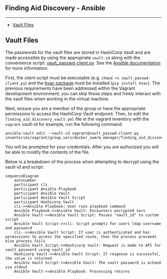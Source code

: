 ## Finding Aid Discovery - Ansible
---

- [Vault Files](#vault-files)

## Vault Files

The passwords for the vault files are stored in HashiCorp Vault and are made accessible by using the appropriate `vault-id` along with the convenience script: [vault_passwd-client.py](vault_passwd-client.py). See the [Ansible documentation](https://docs.ansible.com/ansible/latest/user_guide/vault.html#storing-passwords-in-third-party-tools-with-vault-password-client-scripts) for more information.

First, the client script must be executable (e.g. `chmod +x vault_passwd-client.py`) and the [hvac package](https://pypi.org/project/hvac/) must be installed (`pip install hvac`). The previous requirements have been addressed within the Vagrant development environment; you can skip those steps and freely interact with the vault files when working in the virtual machine.

Next, ensure you are a member of the group or have the appropriate permissions to access the HashiCorp Vault endpoint. Then, to edit the `finding_aid_discovery_vault.yml` file in the vagrant inventory with the `vagrant` vault-id for example, run the following command:

```
ansible-vault edit --vault-id vagrant@vault_passwd-client.py inventories/vagrant/group_vars/docker_swarm_manager/finding_aid_discovery_vault.yml
```

You will be prompted for your credentials. After you are authorized you will be able to modify the contents of the file. 


Below is a breakdown of the process when attempting to decrypt using the vault-id and script:

```mermaid
sequenceDiagram
    autonumber
    participant cli
    participant Ansible Playbook
    participant Ansible Vault
    participant Ansible Vault Script
    participant Hashicorp Vault
    cli->>Ansible Playbook: User runs playbook command
    Ansible Playbook->>Ansible Vault: Encounters encrypted vars
    Ansible Vault->>Ansible Vault Script: Passes "vault_id" to custom script
    Ansible Vault Script->>cli: Script prompts for users ldap username and password
    cli-->>Ansible Vault Script: If user is authenticated and has permissions to access the specified route, then the process proceeds else process fails
    Ansible Vault Script->>Hashicorp Vault: Request is made to API for vault password using vault_id
    Hashicorp Vault->>Ansible Vault Script: If response is successful, the value is returned
    Ansible Vault Script->>Ansible Vault: The vault password is echoed via stdout
    Ansible Vault->>Ansible Playbook: Processing returns
```
